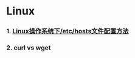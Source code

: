 # Linux

### 1. [Linux操作系统下/etc/hosts文件配置方法](https://blog.csdn.net/qq_29350001/article/details/52116141)
### 2. curl vs wget
